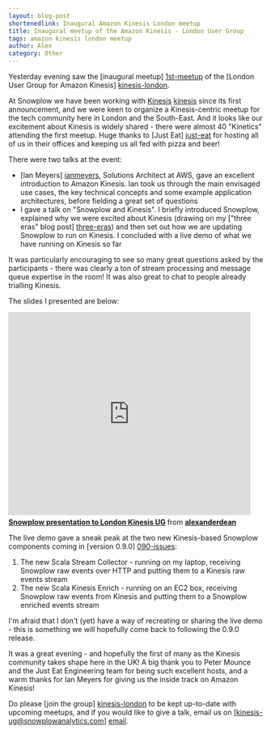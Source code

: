 ```yaml
---
layout: blog-post
shortenedlink: Inaugural Amazon Kinesis London meetup
title: Inaugural meetup of the Amazon Kinesis - London User Group
tags: amazon kinesis london meetup
author: Alex
category: Other
---
```


Yesterday evening saw the [inaugural meetup] [1st-meetup] of the [London User Group for Amazon Kinesis] [kinesis-london].

At Snowplow we have been working with [Kinesis] [kinesis] since its first announcement, and we were keen to organize a Kinesis-centric meetup for the tech community here in London and the South-East. And it looks like our excitement about Kinesis is widely shared - there were almost 40 "Kinetics" attending the first meetup. Huge thanks to [Just Eat] [just-eat] for hosting all of us in their offices and keeping us all fed with pizza and beer!

<!--more-->

There were two talks at the event:

* [Ian Meyers] [ianmeyers], Solutions Architect at AWS, gave an excellent introduction to Amazon Kinesis. Ian took us through the main envisaged use cases, the key technical concepts and some example application architectures, before fielding a great set of questions
* I gave a talk on "Snowplow and Kinesis". I briefly introduced Snowplow, explained why we were excited about Kinesis (drawing on my ["three eras" blog post] [three-eras]) and then set out how we are updating Snowplow to run on Kinesis. I concluded with a live demo of what we have running on Kinesis so far

It was particularly encouraging to see so many great questions asked by the participants - there was clearly a ton of stream processing and message queue expertise in the room! It was also great to chat to people already trialling Kinesis.

The slides I presented are below:

<iframe src="http://www.slideshare.net/slideshow/embed_code/30634807" width="476" height="400" frameborder="0" marginwidth="0" marginheight="0" scrolling="no" style="border:1px solid #CCC;border-width:1px 1px 0;margin-bottom:5px" > </iframe> 

<div style="margin-bottom:5px"> <strong> <a href="http://www.slideshare.net/alexanderdean/kinesis-meetup-1" title="Snowplow presentation to London Kinesis UG" target="_blank">Snowplow presentation to London Kinesis UG</a> </strong> from <strong><a href="http://www.slideshare.net/alexanderdean" target="_blank">alexanderdean</a></strong> </div>

The live demo gave a sneak peak at the two new Kinesis-based Snowplow components coming in [version 0.9.0] [090-issues]:

1. The new Scala Stream Collector - running on my laptop, receiving Snowplow raw events over HTTP and putting them to a Kinesis raw events stream
2. The new Scala Kinesis Enrich - running on an EC2 box, receiving Snowplow raw events from Kinesis and putting them to a Snowplow enriched events stream

I'm afraid that I don't (yet) have a way of recreating or sharing the live demo - this is something we will hopefully come back to following the 0.9.0 release.

It was a great evening - and hopefully the first of many as the Kinesis community takes shape here in the UK! A big thank you to Peter Mounce and the Just Eat Engineering team for being such excellent hosts, and a warm thanks for Ian Meyers for giving us the inside track on Amazon Kinesis!

Do please [join the group] [kinesis-london] to be kept up-to-date with upcoming meetups, and if you would like to give a talk, email us on [kinesis-ug@snowplowanalytics.com] [email].

[1st-meetup]: http://www.meetup.com/kinesis-london/events/155043952/
[kinesis-london]: http://www.meetup.com/kinesis-london/
[kinesis]: http://aws.amazon.com/kinesis/

[just-eat]: http://www.just-eat.co.uk/
[ianmeyers]: https://twitter.com/IanMeyers

[three-eras]: http://snowplowanalytics.com/blog/2014/01/20/the-three-eras-of-business-data-processing/
[090-issues]: https://github.com/snowplow/snowplow/issues?milestone=33&page=1&state=closed

[email]: mailto:kinesis-ug@snowplowanalytics.com
